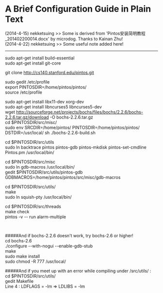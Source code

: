 A Brief Configuration Guide in Plain Text
====

(2014-4-15) nekketsuing >> Some is derived from 'Pintos安装简明教程_201402200014.docx' by microdog. Thanks to Kainan Zhu!<br>
(2014-4-22) nekketsuing >> Some useful note added here!<br>

----

sudo apt-get install build-essential<br>
sudo apt-get install git-core<br>

git clone http://cs140.stanford.edu/pintos.git<br>

sudo gedit /etc/profile<br>
export PINTOSDIR=/home/pintos/pintos/<br>
source /etc/profile<br>

sudo apt-get install libx11-dev xorg-dev<br>
sudo apt-get install libncurses5 libncurses5-dev<br>
wget http://sourceforge.net/projects/bochs/files/bochs/2.2.6/bochs-2.2.6.tar.gz/download -O bochs-2.2.6.tar.gz<br>
cd $PINTOSDIR/src/misc/<br>
sudo env SRCDIR=/home/pintos/ PINTOSDIR=/home/pintos/pintos/ DSTDIR=/usr/local/ sh ./bochs-2.2.6-build.sh<br>

cd $PINTOSDIR/src/utils<br>
sudo ln backtrace pintos pintos-gdb pintos-mkdisk pintos-set-cmdline Pintos.pm /usr/local/bin/<br>

cd $PINTOSDIR/src/misc<br>
sudo ln gdb-macros /usr/local/bin/<br>
gedit $PINTOSDIR/src/utils/pintos-gdb<br>
GDBMACROS=/home/pintos/pintos/src/misc/gdb-macros<br>

cd $PINTOSDIR/src/utils/<br>
make<br>
sudo ln squish-pty /usr/local/bin/<br>

cd $PINTOSDIR/src/threads<br>
make check<br>
pintos -v -- run alarm-multiple<br>

<br>

#####And if bochs-2.2.6 doesn't work, try bochs-2.6 or higher!<br>
cd bochs-2.6<br>
./configure --with-nogui --enable-gdb-stub<br>
make<br>
sudo make install<br>
sudo chmod -R 777 /usr/local/<br>

#####And if you meet up with an error while compiling under /src/utils/ :<br>
cd $PINTOSDIR/src/utils/<br>
gedit Makefile<br>
Line 4 : LDFLAGS = -lm => LDLIBS = -lm<br>
